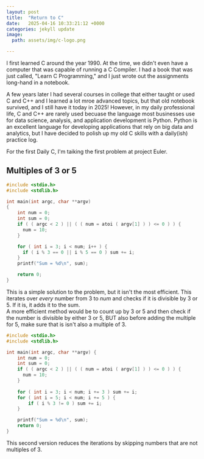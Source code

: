 ```yaml
---
layout: post
title:  "Return to C"
date:   2025-04-16 10:33:21:12 +0000
categories: jekyll update
image:
  path: assets/img/c-logo.png

---
```


I first learned C around the year 1990. At the time, we didn't even have a computer that was capable of running a C Compiler. I had a book that was just called, "Learn C Programming," and I just wrote out the assignments long-hand in a notebook.  
  
A few years later I had several courses in college that either taught or used C and C++ and I learned a lot mroe advanced topics, but that old notebook survived, and I still have it today in 2025! However, in my daily professional life, C and C++ are rarely used becuase the language most businesses use for data science, analysis, and application development is Python. Python is an excellent language for developing applications that rely on big data and analytics, but I have decided to polish up my old C skills with a daily(ish) practice log. 

For the first Daily C, I'm taiking the first problem at project Euler.

## Multiples of 3 or 5

```c
#include <stdio.h>
#include <stdlib.h>

int main(int argc, char **argv)
{
    int num = 0;
    int sum = 0;
    if ( ( argc < 2 ) || ( ( num = atoi ( argv[1] ) ) <= 0 ) ) {
      num = 10;
    }

    for ( int i = 3; i < num; i++ ) {
      if ( i % 3 == 0 || i % 5 == 0 ) sum += i;
    }
    printf("Sum = %d\n", sum);

    return 0;
}

```  

This is a simple solution to the problem, but it isn't the most efficient. This iterates over _every_ number from 3 to _num_ and checks if it is divisible by 3 or 5. If it is, it adds it to the sum.  
A more efficient method would be to count up by 3 or 5 and then check if the number is divisible by either 3 or 5, BUT also before adding the multiple for 5, make sure that is isn't also a multiple of 3.


```c
#include <stdio.h>
#include <stdlib.h>

int main(int argc, char **argv) {
    int num = 0;
    int sum = 0;
    if ( ( argc < 2 ) || ( ( num = atoi ( argv[1] ) ) <= 0 ) ) {
      num = 10;
    }
    
    for ( int i = 3; i < num; i += 3 ) sum += i;
    for ( int i = 5; i < num; i += 5 ) { 
        if ( i % 3 != 0 ) sum += i;
    }

    printf("Sum = %d\n", sum);
    return 0;
}

```
This second version reduces the iterations by skipping numbers that are not multiples of 3. 
